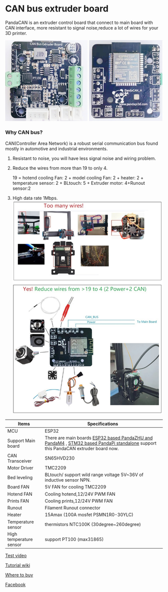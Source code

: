 # CAN bus extruder board
PandaCAN is an extruder control board that connect to main board with CAN interface, more resistant to signal noise,reduce a lot of wires for your 3D printer.

![image](94007.jpg)

### Why CAN bus?
CAN(Controller Area Network) is a robust serial communication bus found mostly in automotive and industrial environments.
1. Resistant to noise, you will have less signal noise and wiring problem.
2. Reduce the wires from more than 19 to only 4. 

      19 = hotend cooling Fan: 2 + model cooling Fan: 2 + heater: 2 + temperature sensor: 2 + BLtouch: 5 + Extruder motor: 4+Runout sensor:2

3. High data rate 1Mbps.
![iamges](23564.jpg)


Items | Specifications  
--- | --- 
MCU| ESP32
Support Main board| There are main boards [ESP32 based PandaZHU and PandaM4](https://github.com/markniu/PandaZHU) , [STM32 based PandaPi standalone](https://www.pandapi3d.com/product-page/pandapi-2-8) support this PandaCAN extruder board now.
CAN Transceiver|SN65HVD230
Motor Driver|TMC2209
Bed leveling    | 	  BLtouch/ support wild range voltage 5V~36V of inductive sensor NPN.
Board FAN   | 5V FAN for cooling TMC2209
Hotend FAN | Cooling hotend,12/24V PWM FAN
Prints FAN | Cooling prints,12/24V PWM FAN
Runout | Filament Runout connector
Heater  |  15Amax (100A mosfet PSMN1R0-30YLC)
Temperature sensor| thermistors NTC100K (30degree~260degree)
High temperature sensor |   support PT100 (max31865) 

[Test video](https://hackaday.io/project/181669-reduce-the-wires-from-19-to-4-with-can-bus)

[Tutorial wiki](https://github.com/markniu/PandaCAN/wiki)

[Where to buy](https://www.pandapi3d.com/product-page/pandacan-extruder)

[Facebook](https://www.facebook.com/groups/380795976169477)

